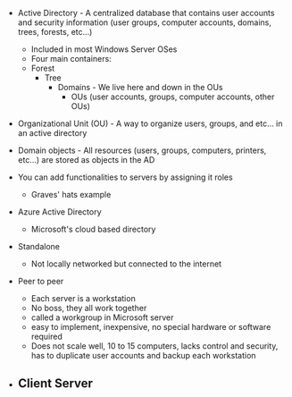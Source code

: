 - Active Directory - A centralized database that contains user accounts and security information (user groups, computer accounts, domains, trees, forests, etc...) 
	- Included in most Windows Server OSes
	- Four main containers:
	- Forest
		- Tree
			- Domains - We live here and down in the OUs
				- OUs (user accounts, groups, computer accounts, other OUs)

- Organizational Unit (OU) - A way to organize users, groups, and etc... in an active directory

- Domain objects - All resources (users, groups, computers, printers, etc...) are stored as objects in the AD

- You can add functionalities to servers by assigning it roles
	- Graves' hats example

- Azure Active Directory 
	- Microsoft's cloud based directory

- Standalone 
	- Not locally networked but connected to the internet

- Peer to peer
	- Each server is a workstation
	- No boss, they all work together
	- called a workgroup in Microsoft server
	- easy to implement, inexpensive, no special hardware or software required
	- Does not scale well, 10 to 15 computers, lacks control and security, has to duplicate user accounts and backup each workstation

- Client Server
	- 